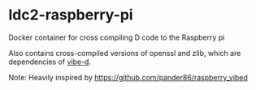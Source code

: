 # ldc2-raspberry-pi
Docker container for cross compiling D code to the Raspberry pi

Also contains cross-compiled versions of openssl and zlib, which are dependencies of [vibe-d](https://vibed.org/).


Note: Heavily inspired by https://github.com/pander86/raspberry_vibed
